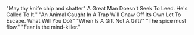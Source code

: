 "May thy knife chip and shatter"
A Great Man Doesn't Seek To Leed. He's Called To It."
"An Animal Caught In A Trap Will Gnaw Off Its Own Let To Escape. What Will You Do?"
"When Is A Gift Not A Gift?"
"The spice must flow."
"Fear is the mind-killer."